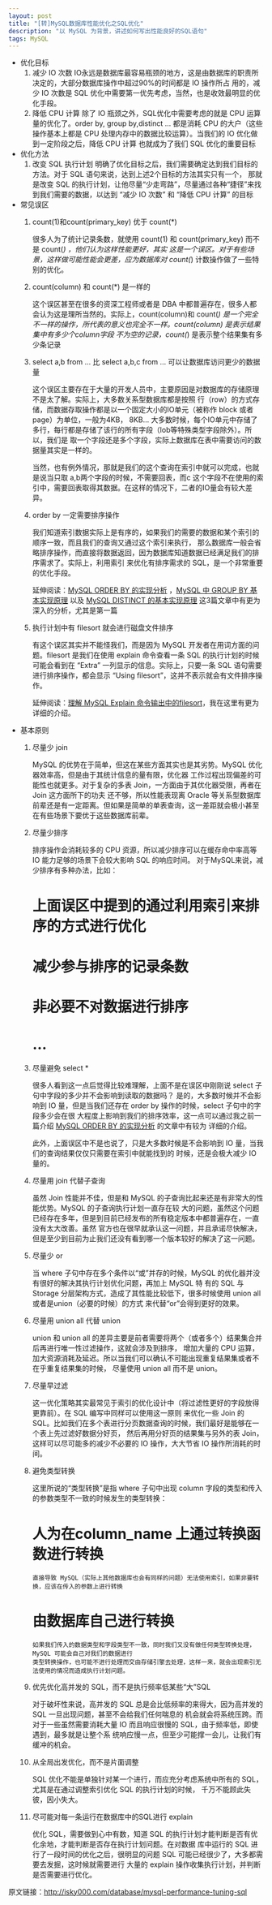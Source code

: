 ```yaml
---
layout: post
title: "[转]MySQL数据库性能优化之SQL优化"
description: "以 MySQL 为背景，讲述如何写出性能良好的SQL语句"
tags: MySQL
---
```


*	优化目标
	1.	减少 IO 次数
		IO永远是数据库最容易瓶颈的地方，这是由数据库的职责所决定的，大部分数据库操作中超过90%的时间都是 IO 操作所占
		用的，减少 IO 次数是 SQL 优化中需要第一优先考虑，当然，也是收效最明显的优化手段。
	2.	降低 CPU 计算
		除了 IO 瓶颈之外，SQL优化中需要考虑的就是 CPU 运算量的优化了。order by, group by,distinct … 都是消耗 CPU
		的大户（这些操作基本上都是 CPU 处理内存中的数据比较运算）。当我们的 IO 优化做到一定阶段之后，降低 CPU 计算
		也就成为了我们 SQL 优化的重要目标
*	优化方法
	1.	改变 SQL 执行计划
		明确了优化目标之后，我们需要确定达到我们目标的方法。对于 SQL 语句来说，达到上述2个目标的方法其实只有一个，
		那就是改变 SQL 的执行计划，让他尽量“少走弯路”，尽量通过各种“捷径”来找到我们需要的数据，以达到 “减少 IO 次数” 
		和 “降低 CPU 计算” 的目标
*	常见误区
	1.	count(1)和count(primary_key) 优于 count(*)
	
		很多人为了统计记录条数，就使用 count(1) 和 count(primary_key) 而不是 count(*) ，他们认为这样性能更好，其实
		这是一个误区。对于有些场景，这样做可能性能会更差，应为数据库对 count(*) 计数操作做了一些特别的优化。
	2.	count(column) 和 count(*) 是一样的
	
		这个误区甚至在很多的资深工程师或者是 DBA 中都普遍存在，很多人都会认为这是理所当然的。实际上，count(column)和
		count(*) 是一个完全不一样的操作，所代表的意义也完全不一样。count(column) 是表示结果集中有多少个column字段
		不为空的记录，count(*) 是表示整个结果集有多少条记录
	3.	select a,b from … 比 select a,b,c from … 可以让数据库访问更少的数据量
	
		这个误区主要存在于大量的开发人员中，主要原因是对数据库的存储原理不是太了解。实际上，大多数关系型数据库都是按照
		行（row）的方式存储，而数据存取操作都是以一个固定大小的IO单元（被称作 block 或者 page）为单位，一般为4KB，
		8KB… 大多数时候，每个IO单元中存储了多行，每行都是存储了该行的所有字段（lob等特殊类型字段除外）。所以，我们是
		取一个字段还是多个字段，实际上数据库在表中需要访问的数据量其实是一样的。
		
		当然，也有例外情况，那就是我们的这个查询在索引中就可以完成，也就是说当只取 a,b两个字段的时候，不需要回表，而c
		这个字段不在使用的索引中，需要回表取得其数据。在这样的情况下，二者的IO量会有较大差异。
	4.	order by 一定需要排序操作
	
		我们知道索引数据实际上是有序的，如果我们的需要的数据和某个索引的顺序一致，而且我们的查询又通过这个索引来执行，
		那么数据库一般会省略排序操作，而直接将数据返回，因为数据库知道数据已经满足我们的排序需求了。实际上，利用索引
		来优化有排序需求的 SQL，是一个非常重要的优化手段。
		
		延伸阅读：[MySQL ORDER BY 的实现分析][1] ，[MySQL 中 GROUP BY 基本实现原理][2] 以及 [MySQL DISTINCT 的基本实现原理][3]
		这3篇文章中有更为深入的分析，尤其是第一篇
	5.	执行计划中有 filesort 就会进行磁盘文件排序
	
		有这个误区其实并不能怪我们，而是因为 MySQL 开发者在用词方面的问题。filesort 是我们在使用 explain 命令查看一条
		SQL 的执行计划的时候可能会看到在 “Extra” 一列显示的信息。实际上，只要一条 SQL 语句需要进行排序操作，都会显示
		“Using filesort”，这并不表示就会有文件排序操作。
		
		延伸阅读：[理解 MySQL Explain 命令输出中的filesort][4]，我在这里有更为详细的介绍。
*	基本原则
	1.	尽量少 join
	
		MySQL 的优势在于简单，但这在某些方面其实也是其劣势。MySQL 优化器效率高，但是由于其统计信息的量有限，优化器
		工作过程出现偏差的可能性也就更多。对于复杂的多表 Join，一方面由于其优化器受限，再者在 Join 这方面所下的功夫
		还不够，所以性能表现离 Oracle 等关系型数据库前辈还是有一定距离。但如果是简单的单表查询，这一差距就会极小甚至
		在有些场景下要优于这些数据库前辈。
	2.	尽量少排序
	
		排序操作会消耗较多的 CPU 资源，所以减少排序可以在缓存命中率高等 IO 能力足够的场景下会较大影响 SQL 的响应时间。
		对于MySQL来说，减少排序有多种办法，比如：
		
		#	上面误区中提到的通过利用索引来排序的方式进行优化
		#	减少参与排序的记录条数
		#	非必要不对数据进行排序
		#	…		
	3.	尽量避免 select *
	
		很多人看到这一点后觉得比较难理解，上面不是在误区中刚刚说 select 子句中字段的多少并不会影响到读取的数据吗？
		是的，大多数时候并不会影响到 IO 量，但是当我们还存在 order by 操作的时候，select 子句中的字段多少会在很
		大程度上影响到我们的排序效率，这一点可以通过我之前一篇介绍 [MySQL ORDER BY 的实现分析][1] 的文章中有较为
		详细的介绍。
		
		此外，上面误区中不是也说了，只是大多数时候是不会影响到 IO 量，当我们的查询结果仅仅只需要在索引中就能找到的
		时候，还是会极大减少 IO 量的。
	4.	尽量用 join 代替子查询
	
		虽然 Join 性能并不佳，但是和 MySQL 的子查询比起来还是有非常大的性能优势。MySQL 的子查询执行计划一直存在较
		大的问题，虽然这个问题已经存在多年，但是到目前已经发布的所有稳定版本中都普遍存在，一直没有太大改善。虽然
		官方也在很早就承认这一问题，并且承诺尽快解决，但是至少到目前为止我们还没有看到哪一个版本较好的解决了这一问题。
	5.	尽量少 or
	
		当 where 子句中存在多个条件以“或”并存的时候，MySQL 的优化器并没有很好的解决其执行计划优化问题，再加上 MySQL 特
		有的 SQL 与 Storage 分层架构方式，造成了其性能比较低下，很多时候使用 union all 或者是union（必要的时候）的方式
		来代替“or”会得到更好的效果。
	6.	尽量用 union all 代替 union
	
		union 和 union all 的差异主要是前者需要将两个（或者多个）结果集合并后再进行唯一性过滤操作，这就会涉及到排序，
		增加大量的 CPU 运算，加大资源消耗及延迟。所以当我们可以确认不可能出现重复结果集或者不在乎重复结果集的时候，
		尽量使用 union all 而不是 union。
	7.	尽量早过滤
	
		这一优化策略其实最常见于索引的优化设计中（将过滤性更好的字段放得更靠前）。在 SQL 编写中同样可以使用这一原则
		来优化一些 Join 的 SQL。比如我们在多个表进行分页数据查询的时候，我们最好是能够在一个表上先过滤好数据分好页，
		然后再用分好页的结果集与另外的表 Join，这样可以尽可能多的减少不必要的 IO 操作，大大节省 IO 操作所消耗的时间。
	8.	避免类型转换
	
		这里所说的“类型转换”是指 where 子句中出现 column 字段的类型和传入的参数类型不一致的时候发生的类型转换：
		
		#	人为在column_name 上通过转换函数进行转换      
			直接导致 MySQL（实际上其他数据库也会有同样的问题）无法使用索引，如果非要转换，应该在传入的参数上进行转换
		#	由数据库自己进行转换     
			如果我们传入的数据类型和字段类型不一致，同时我们又没有做任何类型转换处理，MySQL 可能会自己对我们的数据进行
			类型转换操作，也可能不进行处理而交由存储引擎去处理，这样一来，就会出现索引无法使用的情况而造成执行计划问题。
	9.	优先优化高并发的 SQL，而不是执行频率低某些“大”SQL
	
		对于破坏性来说，高并发的 SQL 总是会比低频率的来得大，因为高并发的 SQL 一旦出现问题，甚至不会给我们任何喘息的
		机会就会将系统压跨。而对于一些虽然需要消耗大量 IO 而且响应很慢的 SQL，由于频率低，即使遇到，最多就是让整个系
		统响应慢一点，但至少可能撑一会儿，让我们有缓冲的机会。
	10.	从全局出发优化，而不是片面调整
	
		SQL 优化不能是单独针对某一个进行，而应充分考虑系统中所有的 SQL，尤其是在通过调整索引优化 SQL 的执行计划的时候，
		千万不能顾此失彼，因小失大。
	11.	尽可能对每一条运行在数据库中的SQL进行 explain
	
		优化 SQL，需要做到心中有数，知道 SQL 的执行计划才能判断是否有优化余地，才能判断是否存在执行计划问题。在对数据
		库中运行的 SQL 进行了一段时间的优化之后，很明显的问题 SQL 可能已经很少了，大多都需要去发掘，这时候就需要进行
		大量的 explain 操作收集执行计划，并判断是否需要进行优化。

原文链接：<http://isky000.com/database/mysql-performance-tuning-sql>

[1]: http://isky000.com/database/mysql_order_by_implement
[2]: http://isky000.com/database/mysql_group_by_implement
[3]: http://isky000.com/database/mysql_distinct_implement
[4]: http://isky000.com/database/do-you-really-understand-filesort
